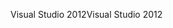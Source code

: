 <span data-ttu-id="47c29-101">Visual Studio 2012</span><span class="sxs-lookup"><span data-stu-id="47c29-101">Visual Studio 2012</span></span>